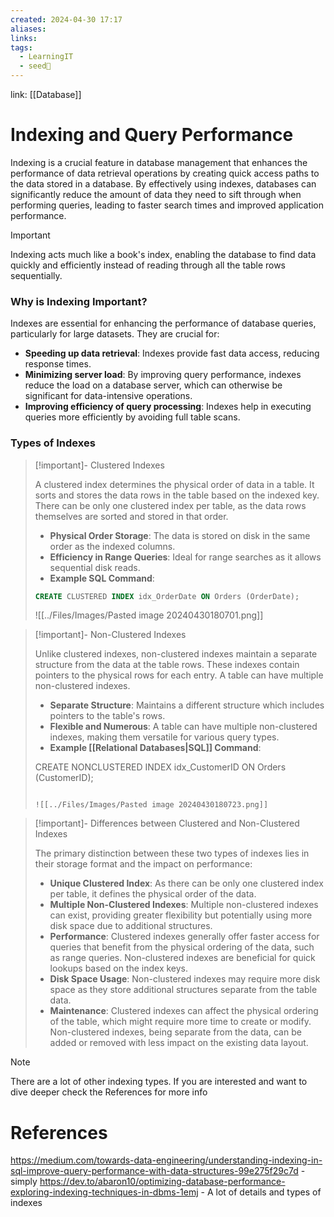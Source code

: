 ```yaml
---
created: 2024-04-30 17:17
aliases: 
links: 
tags:
  - LearningIT
  - seed🌱
---
```

link: [[Database]]

# Indexing and Query Performance


Indexing is a crucial feature in database management that enhances the performance of data retrieval operations by creating quick access paths to the data stored in a database. By effectively using indexes, databases can significantly reduce the amount of data they need to sift through when performing queries, leading to faster search times and improved application performance.

> [!important]
> 
> Indexing acts much like a book's index, enabling the database to find data quickly and efficiently instead of reading through all the table rows sequentially.

### Why is Indexing Important?

Indexes are essential for enhancing the performance of database queries, particularly for large datasets. They are crucial for:

- **Speeding up data retrieval**: Indexes provide fast data access, reducing response times.
- **Minimizing server load**: By improving query performance, indexes reduce the load on a database server, which can otherwise be significant for data-intensive operations.
- **Improving efficiency of query processing**: Indexes help in executing queries more efficiently by avoiding full table scans.

### Types of Indexes

> [!important]- Clustered Indexes
> 
>A clustered index determines the physical order of data in a table. It sorts and stores the data rows in the table based on the indexed key. There can be only one clustered index per table, as the data rows themselves are sorted and stored in that order.
>
> - **Physical Order Storage**: The data is stored on disk in the same order as the indexed columns.
> - **Efficiency in Range Queries**: Ideal for range searches as it allows sequential disk reads.
> - **Example SQL Command**:
>
>``` sql
>CREATE CLUSTERED INDEX idx_OrderDate ON Orders (OrderDate);
>```
>
>![[../Files/Images/Pasted image 20240430180701.png]]


> [!important]- Non-Clustered Indexes
>
>Unlike clustered indexes, non-clustered indexes maintain a separate structure from the data at the table rows. These indexes contain pointers to the physical rows for each entry. A table can have multiple non-clustered indexes.
>
>
> 
> - **Separate Structure**: Maintains a different structure which includes pointers to the table's rows.
> - **Flexible and Numerous**: A table can have multiple non-clustered indexes, making them versatile for various query types.
> - **Example [[Relational Databases|SQL]] Command**:
>     
>CREATE NONCLUSTERED INDEX idx_CustomerID ON Orders (CustomerID);
>```
> 
> ![[../Files/Images/Pasted image 20240430180723.png]]

> [!important]- Differences between Clustered and Non-Clustered Indexes
> 
> The primary distinction between these two types of indexes lies in their storage format and the impact on performance:
> 
> - **Unique Clustered Index**: As there can be only one clustered index per table, it defines the physical order of the data.
> - **Multiple Non-Clustered Indexes**: Multiple non-clustered indexes can exist, providing greater flexibility but potentially using more disk space due to additional structures.
> - **Performance**: Clustered indexes generally offer faster access for queries that benefit from the physical ordering of the data, such as range queries. Non-clustered indexes are beneficial for quick lookups based on the index keys.
> - **Disk Space Usage**: Non-clustered indexes may require more disk space as they store additional structures separate from the table data.
> - **Maintenance**: Clustered indexes can affect the physical ordering of the table, which might require more time to create or modify. Non-clustered indexes, being separate from the data, can be added or removed with less impact on the existing data layout.


> [!note] 
> There are a lot of other indexing types. If you are interested and want to dive deeper check the References for more info

# References

https://medium.com/towards-data-engineering/understanding-indexing-in-sql-improve-query-performance-with-data-structures-99e275f29c7d - simply
https://dev.to/abaron10/optimizing-database-performance-exploring-indexing-techniques-in-dbms-1emj - A lot of details and types of indexes

